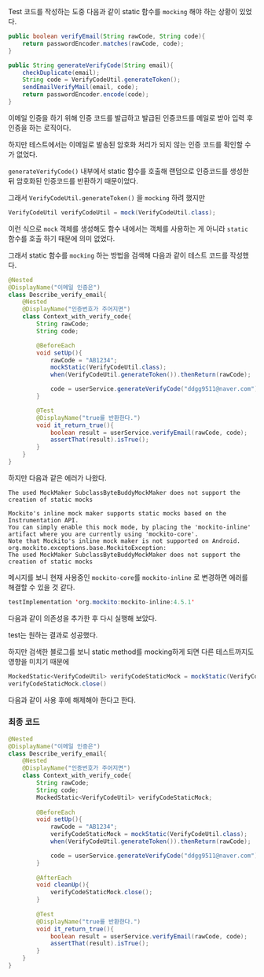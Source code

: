Test 코드를 작성하는 도중 다음과 같이 static 함수를 `mocking` 해야 하는 상황이 있었다.

```java
public boolean verifyEmail(String rawCode, String code){
    return passwordEncoder.matches(rawCode, code);
}

public String generateVerifyCode(String email){
    checkDuplicate(email);
    String code = VerifyCodeUtil.generateToken();
    sendEmailVerifyMail(email, code);
    return passwordEncoder.encode(code);
}
```

이메일 인증을 하기 위해 인증 코드를 발급하고 발급된 인증코드를 메일로 받아 입력 후 인증을 하는 로직이다.

하지만 테스트에서는 이메일로 발송된 암호화 처리가 되지 않는 인증 코드를 확인할 수 가 없었다.

`generateVerifyCode()` 내부에서 static 함수를 호출해 랜덤으로 인증코드를 생성한 뒤 암호화된 인증코드를 반환하기 때문이었다.

그래서 `VerifyCodeUtil.generateToken()` 을 `mocking` 하려 했지만

```java
VerifyCodeUtil verifyCodeUtil = mock(VerifyCodeUtil.class);
```

이런 식으로 `mock` 객체를 생성해도 함수 내에서는 객체를 사용하는 게 아니라 `static` 함수를 호출 하기 때문에 의미 없었다. 

그래서 static 함수를 `mocking` 하는 방법을 검색해 다음과 같이 테스트 코드를  작성했다.

```java
@Nested
@DisplayName("이메일 인증은")
class Describe_verify_email{
    @Nested
    @DisplayName("인증번호가 주어지면")
    class Context_with_verify_code{
        String rawCode;
        String code;

        @BeforeEach
        void setUp(){
            rawCode = "AB1234";
            mockStatic(VerifyCodeUtil.class);
            when(VerifyCodeUtil.generateToken()).thenReturn(rawCode);

            code = userService.generateVerifyCode("ddgg9511@naver.com");
        }

        @Test
        @DisplayName("true를 반환한다.")
        void it_return_true(){
            boolean result = userService.verifyEmail(rawCode, code);
            assertThat(result).isTrue();
        }
    }
}
```

하지만 다음과 같은 에러가 나왔다.

```
The used MockMaker SubclassByteBuddyMockMaker does not support the creation of static mocks

Mockito's inline mock maker supports static mocks based on the Instrumentation API.
You can simply enable this mock mode, by placing the 'mockito-inline' artifact where you are currently using 'mockito-core'.
Note that Mockito's inline mock maker is not supported on Android.
org.mockito.exceptions.base.MockitoException: 
The used MockMaker SubclassByteBuddyMockMaker does not support the creation of static mocks
```

메시지를 보니 현재 사용중인 `mockito-core`를 `mockito-inline` 로 변경하면 에러를 해결할 수 있을 것 같다.

```java
testImplementation 'org.mockito:mockito-inline:4.5.1'
```

다음과 같이 의존성을 추가한 후 다시 실행해 보았다.

test는 원하는 결과로 성공했다.

하지만 검색한 블로그를 보니 static method를 mocking하게 되면 다른 테스트까지도 영향을 미치기 때문에

```java
MockedStatic<VerifyCodeUtil> verifyCodeStaticMock = mockStatic(VerifyCodeUtil.class);
verifyCodeStaticMock.close()
```

다음과 같이 사용 후에 해제해야 한다고 한다.

### 최종 코드

```java
@Nested
@DisplayName("이메일 인증은")
class Describe_verify_email{
    @Nested
    @DisplayName("인증번호가 주어지면")
    class Context_with_verify_code{
        String rawCode;
        String code;
        MockedStatic<VerifyCodeUtil> verifyCodeStaticMock;
        
        @BeforeEach
        void setUp(){
            rawCode = "AB1234";
            verifyCodeStaticMock = mockStatic(VerifyCodeUtil.class);
            when(VerifyCodeUtil.generateToken()).thenReturn(rawCode);

            code = userService.generateVerifyCode("ddgg9511@naver.com");
        }
        
        @AfterEach
        void cleanUp(){
            verifyCodeStaticMock.close();
        }
        
        @Test
        @DisplayName("true를 반환한다.")
        void it_return_true(){
            boolean result = userService.verifyEmail(rawCode, code);
            assertThat(result).isTrue();
        }
    }
}
```
